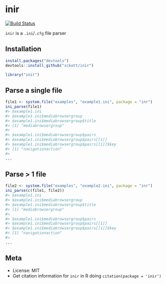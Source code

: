 inir
=====



[![Build Status](https://api.travis-ci.org/sckott/inir.png?branch=master)](https://travis-ci.org/sckott/inir)

`inir` is a `.ini`/`.cfg` file parser

## Installation


```r
install.packages("devtools")
devtools::install_github("sckott/inir")
```


```r
library("inir")
```

## Parse a single file


```r
file1 <- system.file("examples", "example1.ini", package = "inr")
ini_parse(file1)
#> $example1.ini
#> $example1.ini$mediabrowsergroup
#> $example1.ini$mediabrowsergroup$title
#> [1] "mediabrowsergroup"
#> 
#> $example1.ini$mediabrowsergroup$pairs
#> $example1.ini$mediabrowsergroup$pairs[[1]]
#> $example1.ini$mediabrowsergroup$pairs[[1]]$key
#> [1] "navigationaction"
#> 
...
```

## Parse > 1 file


```r
file2 <- system.file("examples", "example2.ini", package = "inr")
ini_parse(c(file1, file2))
#> $example1.ini
#> $example1.ini$mediabrowsergroup
#> $example1.ini$mediabrowsergroup$title
#> [1] "mediabrowsergroup"
#> 
#> $example1.ini$mediabrowsergroup$pairs
#> $example1.ini$mediabrowsergroup$pairs[[1]]
#> $example1.ini$mediabrowsergroup$pairs[[1]]$key
#> [1] "navigationaction"
#> 
...
```

## Meta

* License: MIT
* Get citation information for `inir` in R doing `citation(package = 'inir')`
